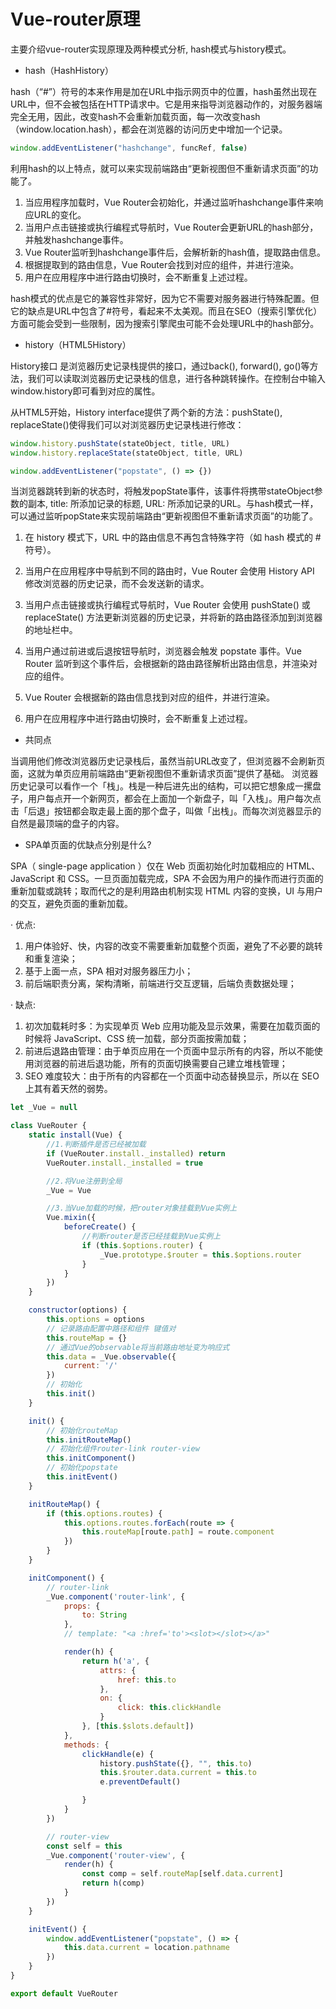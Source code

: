 # Vue-router原理

主要介绍vue-router实现原理及两种模式分析, hash模式与history模式。

- hash（HashHistory）

hash（“#”）符号的本来作用是加在URL中指示网页中的位置，hash虽然出现在URL中，但不会被包括在HTTP请求中。它是用来指导浏览器动作的，对服务器端完全无用，因此，改变hash不会重新加载页面，每一次改变hash（window.location.hash），都会在浏览器的访问历史中增加一个记录。
```javascript
window.addEventListener("hashchange", funcRef, false)
```
利用hash的以上特点，就可以来实现前端路由“更新视图但不重新请求页面”的功能了。

1. 当应用程序加载时，Vue Router会初始化，并通过监听hashchange事件来响应URL的变化。
2. 当用户点击链接或执行编程式导航时，Vue Router会更新URL的hash部分，并触发hashchange事件。
3. Vue Router监听到hashchange事件后，会解析新的hash值，提取路由信息。
4. 根据提取到的路由信息，Vue Router会找到对应的组件，并进行渲染。
5. 用户在应用程序中进行路由切换时，会不断重复上述过程。

hash模式的优点是它的兼容性非常好，因为它不需要对服务器进行特殊配置。但它的缺点是URL中包含了#符号，看起来不太美观。而且在SEO（搜索引擎优化）方面可能会受到一些限制，因为搜索引擎爬虫可能不会处理URL中的hash部分。



- history（HTML5History）

History接口 是浏览器历史记录栈提供的接口，通过back(), forward(), go()等方法，我们可以读取浏览器历史记录栈的信息，进行各种跳转操作。在控制台中输入window.history即可看到对应的属性。

从HTML5开始，History interface提供了两个新的方法：pushState(), replaceState()使得我们可以对浏览器历史记录栈进行修改：
```javascript
window.history.pushState(stateObject, title, URL)
window.history.replaceState(stateObject, title, URL)

window.addEventListener("popstate", () => {})
```
当浏览器跳转到新的状态时，将触发popState事件，该事件将携带stateObject参数的副本, title: 所添加记录的标题, URL: 所添加记录的URL。与hash模式一样，可以通过监听popState来实现前端路由“更新视图但不重新请求页面”的功能了。

1. 在 history 模式下，URL 中的路由信息不再包含特殊字符（如 hash 模式的 # 符号）。

2. 当用户在应用程序中导航到不同的路由时，Vue Router 会使用 History API 修改浏览器的历史记录，而不会发送新的请求。

3. 当用户点击链接或执行编程式导航时，Vue Router 会使用 pushState() 或 replaceState() 方法更新浏览器的历史记录，并将新的路由路径添加到浏览器的地址栏中。

4. 当用户通过前进或后退按钮导航时，浏览器会触发 popstate 事件。Vue Router 监听到这个事件后，会根据新的路由路径解析出路由信息，并渲染对应的组件。

5. Vue Router 会根据新的路由信息找到对应的组件，并进行渲染。

6. 用户在应用程序中进行路由切换时，会不断重复上述过程。



- 共同点

当调用他们修改浏览器历史记录栈后，虽然当前URL改变了，但浏览器不会刷新页面，这就为单页应用前端路由“更新视图但不重新请求页面”提供了基础。 浏览器历史记录可以看作一个「栈」。栈是一种后进先出的结构，可以把它想象成一摞盘子，用户每点开一个新网页，都会在上面加一个新盘子，叫「入栈」。用户每次点击「后退」按钮都会取走最上面的那个盘子，叫做「出栈」。而每次浏览器显示的自然是最顶端的盘子的内容。

- SPA单页面的优缺点分别是什么?

SPA（ single-page application ）仅在 Web 页面初始化时加载相应的 HTML、JavaScript 和 CSS。一旦页面加载完成，SPA 不会因为用户的操作而进行页面的重新加载或跳转；取而代之的是利用路由机制实现 HTML 内容的变换，UI 与用户的交互，避免页面的重新加载。

· 优点:
1. 用户体验好、快，内容的改变不需要重新加载整个页面，避免了不必要的跳转和重复渲染；<br>
2. 基于上面一点，SPA 相对对服务器压力小；<br>
3. 前后端职责分离，架构清晰，前端进行交互逻辑，后端负责数据处理；<br>

· 缺点:
1. 初次加载耗时多：为实现单页 Web 应用功能及显示效果，需要在加载页面的时候将 JavaScript、CSS 统一加载，部分页面按需加载；
2. 前进后退路由管理：由于单页应用在一个页面中显示所有的内容，所以不能使用浏览器的前进后退功能，所有的页面切换需要自己建立堆栈管理；
3. SEO 难度较大：由于所有的内容都在一个页面中动态替换显示，所以在 SEO 上其有着天然的弱势。

```javascript
let _Vue = null

class VueRouter {
    static install(Vue) {
        //1.判断插件是否已经被加载
        if (VueRouter.install._installed) return
        VueRouter.install._installed = true

        //2.将Vue注册到全局
        _Vue = Vue

        //3.当Vue加载的时候，把router对象挂载到Vue实例上
        Vue.mixin({
            beforeCreate() {
                //判断router是否已经挂载到Vue实例上
                if (this.$options.router) {
                    _Vue.prototype.$router = this.$options.router
                }
            }
        })
    }

    constructor(options) {
        this.options = options
        // 记录路由配置中路径和组件 键值对
        this.routeMap = {}
        // 通过Vue的observable将当前路由地址变为响应式
        this.data = _Vue.observable({
            current: '/'
        })
        // 初始化
        this.init()
    }

    init() {
        // 初始化routeMap
        this.initRouteMap()
        // 初始化组件router-link router-view
        this.initComponent()
        // 初始化popstate
        this.initEvent()
    }

    initRouteMap() {
        if (this.options.routes) {
            this.options.routes.forEach(route => {
                this.routeMap[route.path] = route.component
            })
        }
    }

    initComponent() {
        // router-link
        _Vue.component('router-link', {
            props: {
                to: String
            },
            // template: "<a :href='to'><slot></slot></a>"

            render(h) {
                return h('a', {
                    attrs: {
                        href: this.to
                    },
                    on: {
                        click: this.clickHandle
                    }
                }, [this.$slots.default])
            },
            methods: {
                clickHandle(e) {
                    history.pushState({}, "", this.to)
                    this.$router.data.current = this.to
                    e.preventDefault()

                }
            }
        })

        // router-view
        const self = this
        _Vue.component('router-view', {
            render(h) {
                const comp = self.routeMap[self.data.current]
                return h(comp)
            }
        })
    }

    initEvent() {
        window.addEventListener("popstate", () => {
            this.data.current = location.pathname
        })
    }
}

export default VueRouter

```
